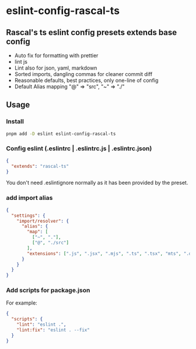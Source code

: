 # eslint-config-rascal-ts

## Rascal's ts eslint config presets extends base config

- Auto fix for formatting with prettier
- lint js
- Lint also for json, yaml, markdown
- Sorted imports, dangling commas for cleaner commit diff
- Reasonable defaults, best practices, only one-line of config
- Default Alias mapping "@" => "src", "~" => "./"

## Usage

### Install

```bash
pnpm add -D eslint eslint-config-rascal-ts
```

### Config eslint (.eslintrc | .eslintrc.js | .eslintrc.json)

```json
{
  "extends": "rascal-ts"
}
```

You don't need .eslintignore normally as it has been provided by the preset.

### add import alias

```json
{
  "settings": {
    "import/resolver": {
      "alias": {
        "map": [
          ["~", "."],
          ["@", "./src"]
        ],
        "extensions": [".js", ".jsx", ".mjs", ".ts", ".tsx", "mts", ".d.ts"]
      }
    }
  }
}
```

### Add scripts for package.json

For example:

```json
{
  "scripts": {
    "lint": "eslint .",
    "lint:fix": "eslint . --fix"
  }
}
```
